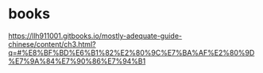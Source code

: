 # books
https://llh911001.gitbooks.io/mostly-adequate-guide-chinese/content/ch3.html?q=#%E8%BF%BD%E6%B1%82%E2%80%9C%E7%BA%AF%E2%80%9D%E7%9A%84%E7%90%86%E7%94%B1
